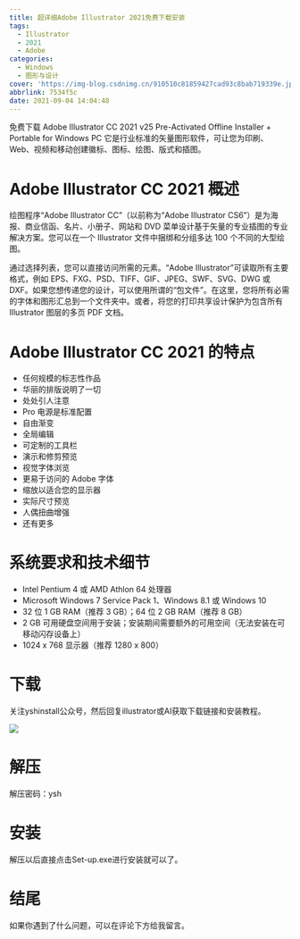 ```yaml
---
title: 超详细Adobe Illustrator 2021免费下载安装
tags:
  - Illustrator
  - 2021
  - Adobe
categories:
  - Windows
  - 图形与设计
cover: 'https://img-blog.csdnimg.cn/910510c81859427cad93c8bab719339e.jpg'
abbrlink: 7534f5c
date: 2021-09-04 14:04:48
---
```


免费下载 Adob​​e Illustrator CC 2021 v25 Pre-Activated Offline Installer + Portable for Windows PC 它是行业标准的矢量图形软件，可让您为印刷、Web、视频和移动创建徽标、图标、绘图、版式和插图。

# Adobe Illustrator CC 2021 概述
绘图程序“Adobe Illustrator CC”（以前称为“Adobe Illustrator CS6”）是为海报、商业信函、名片、小册子、网站和 DVD 菜单设计基于矢量的专业插图的专业解决方案。您可以在一个 Illustrator 文件中捆绑和分组多达 100 个不同的大型绘图。

通过选择列表，您可以直接访问所需的元素。“Adobe Illustrator”可读取所有主要格式，例如 EPS、FXG、PSD、TIFF、GIF、JPEG、SWF、SVG、DWG 或 DXF。如果您想传递您的设计，可以使用所谓的“包文件”。在这里，您将所有必需的字体和图形汇总到一个文件夹中。或者，将您的打印共享设计保护为包含所有 Illustrator 图层的多页 PDF 文档。

# Adobe Illustrator CC 2021 的特点
- 任何规模的标志性作品
- 华丽的排版说明了一切
- 处处引人注意
- Pro 电源是标准配置
- 自由渐变
- 全局编辑
- 可定制的工具栏
- 演示和修剪预览
- 视觉字体浏览
- 更易于访问的 Adob​​e 字体
- 缩放以适合您的显示器
- 实际尺寸预览
- 人偶扭曲增强
- 还有更多

# 系统要求和技术细节
- Intel Pentium 4 或 AMD Athlon 64 处理器
- Microsoft Windows 7 Service Pack 1、Windows 8.1 或 Windows 10
- 32 位 1 GB RAM（推荐 3 GB）；64 位 2 GB RAM（推荐 8 GB）
- 2 GB 可用硬盘空间用于安装；安装期间需要额外的可用空间（无法安装在可移动闪存设备上）
- 1024 x 768 显示器（推荐 1280 x 800）

# 下载
关注yshinstall公众号，然后回复illustrator或AI获取下载链接和安装教程。

![](https://img-blog.csdnimg.cn/f824f9d6c4ca40549a3d02de1938c17c.jpg#pic_center)

# 解压
解压密码：ysh

# 安装
解压以后直接点击Set-up.exe进行安装就可以了。

# 结尾
如果你遇到了什么问题，可以在评论下方给我留言。

